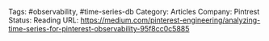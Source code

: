 

Tags: #observability, #time-series-db
Category: Articles
Company: Pintrest
Status: Reading
URL: https://medium.com/pinterest-engineering/analyzing-time-series-for-pinterest-observability-95f8cc0c5885